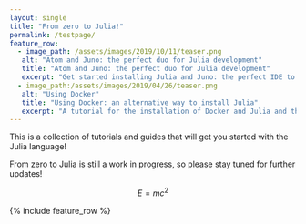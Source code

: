 ```yaml
---
layout: single
title: "From zero to Julia!"
permalink: /testpage/
feature_row:
  - image_path: /assets/images/2019/10/11/teaser.png
   alt: "Atom and Juno: the perfect duo for Julia development"
   title: "Atom and Juno: the perfect duo for Julia development"
   excerpt: "Get started installing Julia and Juno: the perfect IDE to start coding! [[Read More...]](https://techytok.ml/atom-and-juno-setup-for-julia/)"
  - image_path:/assets/images/2019/04/26/teaser.png
   alt: "Using Docker"
   title: "Using Docker: an alternative way to install Julia"
   excerpt: "A tutorial for the installation of Docker and Julia and the setup of the Juno IDE using a dockerized Julia container [[Read More...]](https://techytok.ml/from-zero-to-julia-using-docker/)"
---
```

This is a collection of tutorials and guides that will get you started with the Julia language!

From zero to Julia is still a work in progress, so please stay tuned for further updates!

$$ E = m c^{2} $$

{% include feature_row %}
